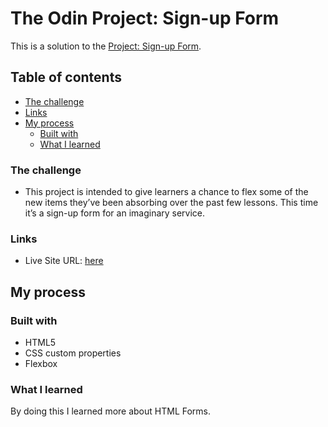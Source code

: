 # The Odin Project: Sign-up Form

This is a solution to the [Project: Sign-up Form](https://www.theodinproject.com/paths/full-stack-javascript/courses/intermediate-html-and-css/lessons/sign-up-form).

## Table of contents

- [The challenge](#the-challenge)
- [Links](#links)
- [My process](#my-process)
  - [Built with](#built-with)
  - [What I learned](#what-i-learned)

### The challenge

- This project is intended to give learners a chance to flex some of the new items they’ve been absorbing over the past few lessons. This time it’s a sign-up form for an imaginary service.

### Links

- Live Site URL: [here](https://ted-dino.github.io/The-Odin-Project/sign-up-form/)

## My process

### Built with

- HTML5
- CSS custom properties
- Flexbox

### What I learned

By doing this I learned more about HTML Forms.
